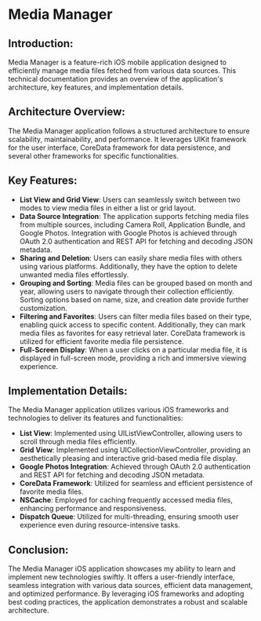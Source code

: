 # Media Manager 
## Introduction:
Media Manager is a feature-rich iOS mobile application designed to efficiently manage media files fetched from various data sources. This technical documentation provides an overview of the application's architecture, key features, and implementation details.

## Architecture Overview:

The Media Manager application follows a structured architecture to ensure scalability, maintainability, and performance. It leverages UIKit framework for the user interface, CoreData framework for data persistence, and several other frameworks for specific functionalities.

## Key Features:

- **List View and Grid View**: Users can seamlessly switch between two modes to view media files in either a list or grid layout.
- **Data Source Integration**: The application supports fetching media files from multiple sources, including Camera Roll, Application Bundle, and Google Photos. Integration with Google Photos is achieved through OAuth 2.0 authentication and REST API for fetching and decoding JSON metadata.
- **Sharing and Deletion**: Users can easily share media files with others using various platforms. Additionally, they have the option to delete unwanted media files effortlessly.
- **Grouping and Sorting**: Media files can be grouped based on month and year, allowing users to navigate through their collection efficiently. Sorting options based on name, size, and creation date provide further customization.
- **Filtering and Favorites**: Users can filter media files based on their type, enabling quick access to specific content. Additionally, they can mark media files as favorites for easy retrieval later. CoreData framework is utilized for efficient favorite media file persistence.
- **Full-Screen Display**: When a user clicks on a particular media file, it is displayed in full-screen mode, providing a rich and immersive viewing experience.

## Implementation Details:

The Media Manager application utilizes various iOS frameworks and technologies to deliver its features and functionalities:
- **List View**: Implemented using UIListViewController, allowing users to scroll through media files efficiently.
- **Grid View**: Implemented using UICollectionViewController, providing an aesthetically pleasing and interactive grid-based media file display.
- **Google Photos Integration**: Achieved through OAuth 2.0 authentication and REST API for fetching and decoding JSON metadata.
- **CoreData Framework**: Utilized for seamless and efficient persistence of favorite media files.
- **NSCache**: Employed for caching frequently accessed media files, enhancing performance and responsiveness.
- **Dispatch Queue**: Utilized for multi-threading, ensuring smooth user experience even during resource-intensive tasks.

## Conclusion:
The Media Manager iOS application showcases my ability to learn and implement new technologies swiftly. It offers a user-friendly interface, seamless integration with various data sources, efficient data management, and optimized performance. By leveraging iOS frameworks and adopting best coding practices, the application demonstrates a robust and scalable architecture.

